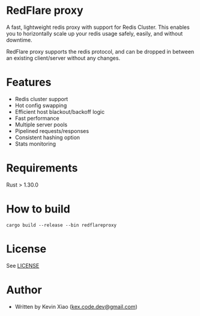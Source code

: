 RedFlare proxy
==============

A fast, lightweight redis proxy with support for Redis Cluster. This enables you to horizontally scale up your redis usage safely, easily, and without downtime.

RedFlare proxy supports the redis protocol, and can be dropped in between an existing client/server without any changes.


Features
==============

- Redis cluster support
- Hot config swapping
- Efficient host blackout/backoff logic
- Fast performance
- Multiple server pools
- Pipelined requests/responses
- Consistent hashing option
- Stats monitoring

Requirements
==============
Rust > 1.30.0

How to build
==============
    cargo build --release --bin redflareproxy

License
==============

See [LICENSE](https://github.com/kex103/redflare/blob/master/LICENSE)

# Author
- Written by Kevin Xiao (kex.code.dev@gmail.com)
